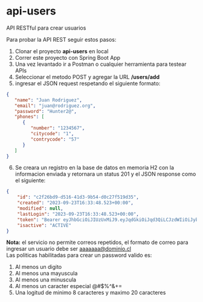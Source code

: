 # api-users
API RESTful para crear usuarios

Para probar la API REST seguir estos pasos:
1. Clonar el proyecto <strong>api-users</strong> en local
2. Correr este proyecto con Spring Boot App
3. Una vez levantado ir a Postman o cualquier herramienta para testear APIs
4. Seleccionar el metodo POST y agregar la URL <strong>/users/add</strong>
5. ingresar el JSON request respetando el siguiente formato:
```json   
{
   "name": "Juan Rodriguez",
   "email": "juan@rodriguez.org",
   "password": "Hunter2@",
   "phones": [
      {
         "number": "1234567",
         "citycode": "1",
         "contrycode": "57"
      }
   ]
}
```  
6. Se creara un registro en la base de datos en memoria H2 con la informacion enviada y retornara un status 201 y el JSON response como el siguiente:
```json
{
    "id": "c2f26bd9-d516-41d3-9b54-d0c27f519d35",
    "created": "2023-09-23T16:33:48.523+00:00",
    "modified": null,
    "lastLogin": "2023-09-23T16:33:48.523+00:00",
    "token": "Bearer eyJhbGciOiJIUzUxMiJ9.eyJqdGkiOiJqd3QiLCJzdWIiOiJyb2RvbGZvLnllcGVzQG5pc3VtLm9yZyIsImF1dGhvcml0aWVzIjpbIlJPTEVfVVNFUiJdLCJpYXQiOjE2OTU0ODY4MjgsImV4cCI6MTY5NTQ4NzQyOH0.6XSUETuPRm9LFvJJK4d4CJ_gTgMWNv21vBIGiUX2xhTOZ41Mzyv9pYKA2c-UNQyzNiz_J-Ewn428b7MrruIESA",
    "isactive": "ACTIVE"
}
``` 
<strong>Nota:</strong> el servicio no permite correos repetidos, el formato de correo para ingresar un usuario debe ser aaaaaaa@dominio.cl<br>
Las politicas habilitadas para crear un password valido es:
1. Al menos un digito
2. Al menos una mayuscula
3. Al menos una minuscula
4. Al menos un caracter especial @#$%^&+=
5. Una logitud de minimo 8 caracteres y maximo 20 caracteres

